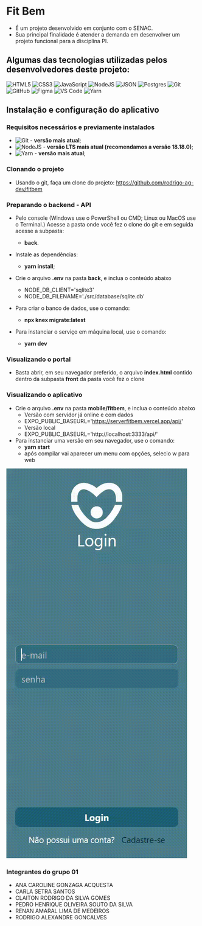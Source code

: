 # Fit Bem
* É um projeto desenvolvido em conjunto com o SENAC.
* Sua principal finalidade é atender a demanda em desenvolver um projeto funcional para a disciplina PI.

## Algumas das tecnologias utilizadas pelos desenvolvedores deste projeto:
![HTML5](https://img.shields.io/badge/html5-%23E34F26.svg?style=for-the-badge&logo=html5&logoColor=white)
![CSS3](https://img.shields.io/badge/css3-%231572B6.svg?style=for-the-badge&logo=css3&logoColor=white)
![JavaScript](https://img.shields.io/badge/javascript-%23323330.svg?style=for-the-badge&logo=javascript&logoColor=%23F7DF1E)
![NodeJS](https://img.shields.io/badge/node.js-6DA55F?style=for-the-badge&logo=node.js&logoColor=white)
![JSON](https://img.shields.io/badge/json-purple.svg?style=for-the-badge&logo=json&logoColor=white)
![Postgres](https://img.shields.io/badge/postgres-%23316192.svg?style=for-the-badge&logo=postgresql&logoColor=white)
![Git](https://img.shields.io/badge/git-%23F05033.svg?style=for-the-badge&logo=git&logoColor=white)
![GitHub](https://img.shields.io/badge/github-%23121011.svg?style=for-the-badge&logo=github&logoColor=white)
![Figma](https://img.shields.io/badge/figma-%23F24E1E.svg?style=for-the-badge&logo=figma&logoColor=white)
![VS Code](https://img.shields.io/badge/VS%20Code-0078d7.svg?style=for-the-badge&logo=visual-studio-code&logoColor=white)
![Yarn](https://img.shields.io/badge/yarn-392e69.svg?style=for-the-badge&logo=yarn&logoColor=white)


## Instalação e configuração do aplicativo
### Requisitos necessários e previamente instalados
* ![Git](https://img.shields.io/badge/git-%23F05033.svg?style=for-the-badge&logo=git&logoColor=white) - **versão mais atual**;
* ![NodeJS](https://img.shields.io/badge/node.js-6DA55F?style=for-the-badge&logo=node.js&logoColor=white) - **versão LTS mais atual (recomendamos a versão 18.18.0)**;
* ![Yarn](https://img.shields.io/badge/yarn-392e69.svg?style=for-the-badge&logo=yarn&logoColor=white) - **versão mais atual**;

### Clonando o projeto
* Usando o git, faça um clone do projeto: https://github.com/rodrigo-ag-dev/fitbem

### Preparando o backend - API
* Pelo console (Windows use o PowerShell ou CMD; Linux ou MacOS use o Terminal.) Acesse a pasta onde você fez o clone do git e em seguida acesse a subpasta:
  - **back**.

* Instale as dependências:
  - **yarn install**;

* Crie o arquivo **.env** na pasta **back**, e inclua o conteúdo abaixo
  - NODE_DB_CLIENT='sqlite3'
  - NODE_DB_FILENAME='./src/database/sqlite.db'
 
* Para criar o banco de dados, use o comando:
  - **npx knex migrate:latest**

* Para instanciar o serviço em máquina local, use o comando:
  - **yarn dev**

### Visualizando o portal
* Basta abrir, em seu navegador preferido, o arquivo **index.html** contido dentro da subpasta **front** da pasta você fez o clone

### Visualizando o aplicativo
* Crie o arquivo **.env** na pasta **mobile/fitbem**, e inclua o conteúdo abaixo
  - Versão com servidor já online e com dados
  - EXPO_PUBLIC_BASEURL='https://serverfitbem.vercel.app/api/'
  - Versão local
  - EXPO_PUBLIC_BASEURL='http://localhost:3333/api/'
* Para instanciar uma versão em seu navegador, use o comando:
  - **yarn start**
  - após compilar vai aparecer um menu com opções, selecio w para web
 
<img src="/mobile/fitbem/src/assets/demo.gif">

### Integrantes do grupo 01
* ANA CAROLINE GONZAGA ACQUESTA
* CARLA SETRA SANTOS
* CLAITON RODRIGO DA SILVA GOMES
* PEDRO HENRIQUE OLIVEIRA SOUTO DA SILVA
* RENAN AMARAL LIMA DE MEDEIROS
* RODRIGO ALEXANDRE GONCALVES
